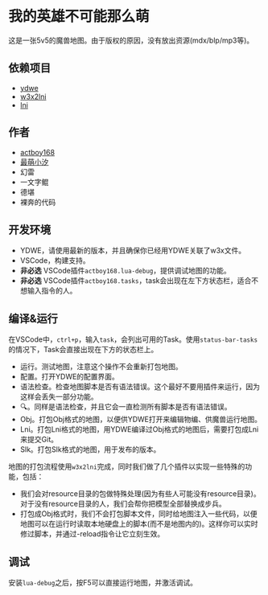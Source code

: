 ﻿# 我的英雄不可能那么萌

这是一张5v5的魔兽地图。由于版权的原因，没有放出资源(mdx/blp/mp3等)。

## 依赖项目

* [ydwe](https://github.com/actboy168/YDWE)
* [w3x2lni](https://github.com/sumneko/w3x2lni)
* [lni](https://github.com/actboy168/lni)

## 作者

* [actboy168](https://github.com/actboy168/)
* [最萌小汐](https://github.com/sumneko/)
* 幻雷
* 一文字鲲
* 德堪
* 裸奔的代码

## 开发环境

* YDWE，请使用最新的版本，并且确保你已经用YDWE关联了w3x文件。
* VSCode，构建支持。
* **非必选** VSCode插件`actboy168.lua-debug`，提供调试地图的功能。
* **非必选** VSCode插件`actboy168.tasks`，task会出现在左下方状态栏，适合不想输入指令的人。

## 编译&运行

在VSCode中，`ctrl+p`，输入`task`，会列出可用的Task。使用`status-bar-tasks`的情况下，Task会直接出现在下方的状态栏上。

* 运行。测试地图，注意这个操作不会重新打包地图。
* 配置。打开YDWE的配置界面。
* 语法检查。检查地图脚本是否有语法错误。这个最好不要用插件来运行，因为这样会丢失一部分功能。
* 🔍。同样是语法检查，并且它会一直检测所有脚本是否有语法错误。
* Obj。打包Obj格式的地图，以便供YDWE打开来编辑物编、供魔兽运行地图。
* Lni。打包Lni格式的地图，用YDWE编译过Obj格式的地图后，需要打包成Lni来提交Git。
* Slk。打包Slk格式的地图，用于发布的版本。

地图的打包流程使用`w3x2lni`完成，同时我们做了几个插件以实现一些特殊的功能，包括：

* 我们会对resource目录的包做特殊处理(因为有些人可能没有resource目录)。对于没有resource目录的人，我们会帮你把模型全部替换成步兵。
* 打包成Obj格式时，我们不会打包脚本文件，同时给地图注入一些代码，以便地图可以在运行时读取本地硬盘上的脚本(而不是地图内的)。这样你可以实时修过脚本，并通过-reload指令让它立刻生效。

## 调试

安装`lua-debug`之后，按F5可以直接运行地图，并激活调试。

